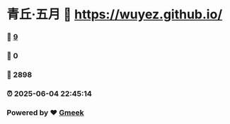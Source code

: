 # 青丘·五月 :link: https://wuyez.github.io/ 
### :page_facing_up: [9](https://wuyez.github.io//tag.html) 
### :speech_balloon: 0 
### :hibiscus: 2898 
### :alarm_clock: 2025-06-04 22:45:14 
### Powered by :heart: [Gmeek](https://github.com/Meekdai/Gmeek)
